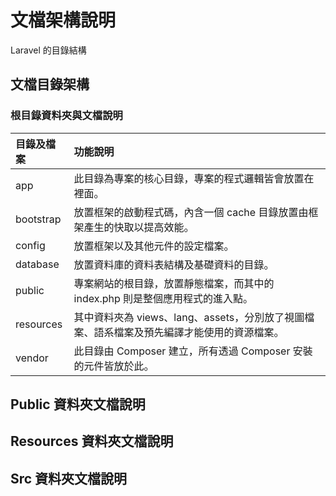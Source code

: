 # 文檔架構說明

Laravel 的目錄結構

## 文檔目錄架構

### 根目錄資料夾與文檔說明

| 目錄及檔案 | 功能說明 |
| :--- | :--- |
| app | 此目錄為專案的核心目錄，專案的程式邏輯皆會放置在裡面。 |
| bootstrap | 放置框架的啟動程式碼，內含一個 cache 目錄放置由框架產生的快取以提高效能。 |
| config | 放置框架以及其他元件的設定檔案。 |
| database | 放置資料庫的資料表結構及基礎資料的目錄。 |
| public | 專案網站的根目錄，放置靜態檔案，而其中的 index.php 則是整個應用程式的進入點。 |
| resources | 其中資料夾為 views、lang、assets，分別放了視圖檔案、語系檔案及預先編譯才能使用的資源檔案。 |
| vendor | 此目錄由 Composer 建立，所有透過 Composer 安裝的元件皆放於此。 |

## Public 資料夾文檔說明



## Resources 資料夾文檔說明

## Src 資料夾文檔說明



